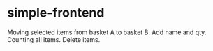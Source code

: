 # simple-frontend

Moving selected items from basket A to basket B.
Add name and qty.
Counting all items.
Delete items.